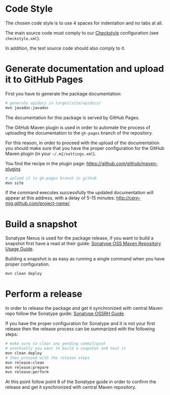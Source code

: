 Code Style
==========

The chosen code style is to use 4 spaces for indentation and no tabs at all.

The main source code must comply to our
[Checkstyle](http://checkstyle.sourceforge.net/)
configuration (see `checkstyle.xml`).

In addition, the test source code should also comply to it.

Generate documentation and upload it to GitHub Pages
====================================================

First you have to generate the package documentation:
```bash
# generate apidocs in target/site/apidocs/
mvn javadoc:javadoc
```

The documentation for this package is served by GitHub Pages.

The GitHub Maven plugin is used in order to automate the process of uploading
the documentation to the `gh-pages` branch of the repository.

For this reason, in order to proceed with the upload of the documentation
you should make sure that you have the proper configuration for the
GitHub Maven plugin (in your `~/.m2/settings.xml`).

You find the recipe in the plugin page:
https://github.com/github/maven-plugins

```bash
# upload it to gh-pages branch in github
mvn site
```

If the command executes successfully the updated documentation will
appear at this address, with a delay of 5-15 minutes:
http://cern-mig.github.com/project-name/.

Build a snapshot
================

Sonatype Nexus is used for the package release, if you want to build
a snapshot first have a read at their guide:
[Sonatype OSS Maven Repository Usage Guide](http://docs.sonatype.org/display/Repository/Sonatype+OSS+Maven+Repository+Usage+Guide).

Building a snapshot is as easy as running a single command when you have
proper configuration.

```bash
mvn clean deploy
```

Perform a release
=================

In order to release the package and get it synchronized with
central Maven repo follow the Sonatype guide:
[Sonatype OSSRH Guide](http://central.sonatype.org/pages/ossrh-guide.html).

If you have the proper configuration for Sonatype and it is not your first
release then the release process can be summarized with the following steps:

```bash
# make sure to clear any pending commit/push
# eventually you want to build a snapshot and test it
mvn clean deploy
# then proceed with the release steps
mvn release:clean
mvn release:prepare
mvn release:perform
```

At this point follow point 8 of the Sonatype guide in order to confirm
the release and get it synchronized with central Maven repository.
